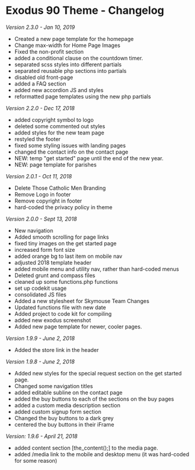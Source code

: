 # Exodus 90 Theme - Changelog

*Version 2.3.0 - Jan 10, 2019*

- Created a new page template for the homepage
- Change max-width for Home Page Images
- Fixed the non-profit section
- added a conditional clause on the countdown timer.
- separated scss styles into different partials
- separated reusable php sections into partials
- disabled old front-page
- added a FAQ section
- added new accordion JS and styles
- reformatted page templates using the new php partials

*Version 2.2.0 - Dec 17, 2018*

- added copyright symbol to logo
- deleted some commented out styles
- added styles for the new team page
- restyled the footer
- fixed some styling issues with landing pages
- changed the contact info on the contact page
- NEW: temp "get started" page until the end of the new year.
- NEW: page template for parishes

*Version 2.0.1 - Oct 11, 2018*

- Delete Those Catholic Men Branding
- Remove Logo in footer
- Remove copyright in footer
- hard-coded the privacy policy in theme

*Version 2.0.0 - Sept 13, 2018*

- New navigation
- Added smooth scrolling for page links
- fixed tiny images on the get started page
- increased form font size
- added orange bg to last item on mobile nav
- adjusted 2018 template header
- added mobile menu and utility nav, rather than hard-coded menus
- Deleted grunt and compass files
- cleaned up some functions.php functions
- set up codekit usage
- consolidated JS files
- Added a new stylesheet for Skymouse Team Changes
- Updated functions file with new date
- Added project to code kit for compiling
- added new exodus screenshot
- Added new page template for newer, cooler pages.

*Version 1.9.9 - June 2, 2018*

- Added the store link in the header

*Version 1.9.8 - June 2, 2018*

- Added new styles for the special request section on the get started page.
- Changed some navigation titles
- added editable subline on the contact page
- added the buy buttons to each of the sections on the buy pages
- added a custom media description section
- added  custom signup form section
- Changed the buy buttons to a dark grey
- centered the buy buttons in their iFrame

*Version: 1.9.6 - April 21, 2018*

- added content section [the_content();] to the media page.
- added /media link to the mobile and desktop menu (it was hard-coded for some reason)